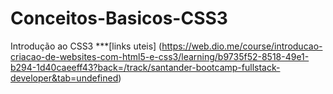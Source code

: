 # Conceitos-Basicos-CSS3
Introdução ao CSS3
***[links uteis] (https://web.dio.me/course/introducao-criacao-de-websites-com-html5-e-css3/learning/b9735f52-8518-49e1-b294-1d40caeeff43?back=/track/santander-bootcamp-fullstack-developer&tab=undefined)


